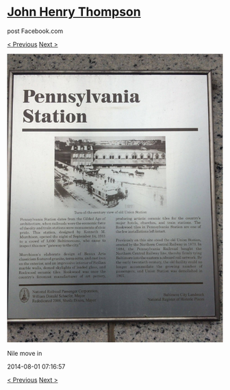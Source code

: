 # [John Henry Thompson](../README.md)
post Facebook.com

[< Previous](2014-08-01-1.md) [Next >](2014-08-01-3.md)

[![](../media/2014-08-01/Nile-move-in-1.jpg)](../README.md)

Nile move in

2014-08-01 07:16:57

[< Previous](2014-08-01-1.md) [Next >](2014-08-01-3.md)